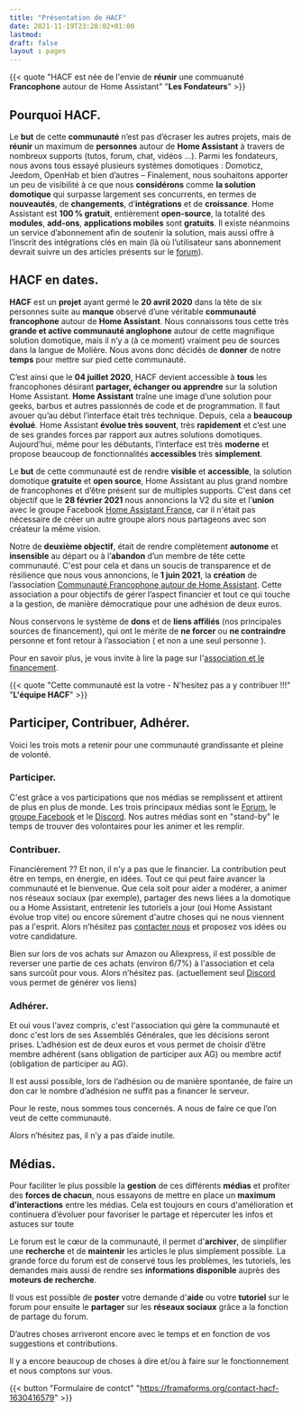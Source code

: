 ```yaml
---
title: "Présentation de HACF"
date: 2021-11-19T23:28:02+01:00
lastmod:
draft: false
layout : pages
---
```

{{< quote "HACF est née de l'envie de **réunir** une commuanuté **Francophone** autour de Home Assistant" "**Les Fondateurs**" >}}

## Pourquoi HACF.
Le **but** de cette **communauté** n’est pas d’écraser les autres projets, mais de **réunir** un maximum de **personnes** autour de **Home Assistant** à travers de nombreux supports (tutos, forum, chat, vidéos …). Parmi les fondateurs, nous avons tous essayé plusieurs systèmes domotiques : Domoticz, Jeedom, OpenHab et bien d’autres – Finalement, nous souhaitons apporter un peu de visibilité à ce que nous **considérons** comme **la solution domotique** qui surpasse largement ses concurrents, en termes de **nouveautés**, de **changements**, d’**intégrations** et de **croissance**. Home Assistant est **100 % gratuit**, entièrement **open-source**, la totalité des **modules**, **add-ons**, **applications mobiles** sont **gratuits**. Il existe néanmoins un service d’abonnement afin de soutenir la solution, mais aussi offre à l’inscrit des intégrations clés en main (là où l’utilisateur sans abonnement devrait suivre un des articles présents sur le [forum](https:forum.hacf.fr)).


## HACF en dates.
**HACF** est un **projet** ayant germé le **20 avril 2020** dans la tête de six personnes suite au **manque** observé d’une véritable **communauté francophone** autour de **Home Assistant**. Nous connaissons tous cette très **grande et active communauté anglophone** autour de cette magnifique solution domotique, mais il n’y a (à ce moment) vraiment peu de sources dans la langue de Molière. Nous avons donc décidés de **donner** de notre **temps** pour mettre sur pied cette communauté.

C’est ainsi que le **04 juillet 2020**, HACF devient accessible à **tous** les francophones désirant **partager, échanger ou apprendre** sur la solution Home Assistant. **Home Assistant** traîne une image d’une solution pour geeks, barbus et autres passionnés de code et de programmation. Il faut avouer qu’au début l’interface était très technique. Depuis, cela a **beaucoup évolué**. Home Assistant **évolue très souvent**, très **rapidement** et c’est une de ses grandes forces par rapport aux autres solutions domotiques. Aujourd’hui, même pour les débutants, l’interface est très **moderne** et propose beaucoup de fonctionnalités **accessibles** très **simplement**.

Le **but** de cette communauté est de rendre **visible** et **accessible**, la solution domotique **gratuite** et **open source**, Home Assistant au plus grand nombre de francophones et d’être présent sur de multiples supports. C'est dans cet objectif que le **28 février 2021** nous annoncions la V2 du site et l’**union** avec le groupe Facebook [Home Assistant France](https://groupe-facebook.hacf.fr), car il n'était pas nécessaire de créer un autre groupe alors nous partageons avec son créateur la même vision.

Notre de **deuxième objectif**, était de rendre complètement **autonome** et **insensible** au départ ou à l’**abandon** d’un membre de tête cette communauté. C'est pour cela et dans un soucis de transparence et de résilience que nous vous annoncions, le **1 juin 2021**, la **création** de l’association [Communauté Francophone autour de Home Assistant](../association/). Cette association a pour objectifs de gérer l’aspect financier et tout ce qui touche a la gestion, de manière démocratique pour une adhésion de deux euros.

Nous conservons le système de **dons** et de **liens affiliés** (nos principales sources de financement), qui ont le mérite de **ne forcer** ou **ne contraindre** personne et font retour à l’association ( et non a une seul personne ).

Pour en savoir plus, je vous invite à lire la page sur l'[association et le financement](./../association/).

{{< quote "Cette communauté est la votre - N'hesitez pas a y contribuer !!!" "**L'équipe HACF**" >}}

## Participer, Contribuer, Adhérer.
Voici les trois mots a retenir pour une communauté grandissante et pleine de volonté.

### Participer.
C'est grâce a vos participations que nos médias se remplissent et attirent de plus en plus de monde. Les trois principaux médias sont le [Forum](https://forum.hacf.fr), le [groupe Facebook](https://groupe-facebook.hacf.fr) et le [Discord](https://discord.hacf.fr). Nos autres médias sont en "stand-by" le temps de trouver des volontaires pour les animer et les remplir.

### Contribuer.

Financièrement ?? Et non, il n'y a pas que le financier. La contribution peut être en temps, en énergie, en idées. Tout ce qui peut faire avancer la communauté et le bienvenue. Que cela soit pour aider a modérer, a animer nos réseaux sociaux (par exemple), partager des news liées a la domotique ou a Home Assistant, entretenir les tutoriels a jour (oui Home Assistant évolue trop vite) ou encore sûrement d'autre choses qui ne nous viennent pas a l'esprit. Alors n’hésitez pas [contacter nous](https://framaforms.org/contact-hacf-1630416579) et proposez vos idées ou votre candidature.

Bien sur lors de vos achats sur Amazon ou Aliexpress, il est possible de reverser une partie de ces achats (environ 6/7%) à l'association et cela sans surcoût pour vous. Alors n’hésitez pas. (actuellement seul [Discord](https://discord.hacf.fr) vous permet de générer vos liens)

### Adhérer.
Et oui vous l'avez compris, c'est l'association qui gère la communauté et donc c'est lors de ses Assemblés Générales, que les décisions seront prises. L’adhésion est de deux euros et vous permet de choisir d’être membre adhérent (sans obligation de participer aux AG) ou membre actif (obligation de participer au AG).

Il est aussi possible, lors de l’adhésion ou de manière spontanée, de faire un don car le nombre d’adhésion ne suffit pas a financer le serveur.

Pour le reste, nous sommes tous concernés. A nous de faire ce que l’on veut de cette communauté.

Alors n’hésitez pas, il n’y a pas d’aide inutile.


## Médias.
Pour faciliter le plus possible la **gestion** de ces différents **médias** et profiter des **forces de chacun**, nous essayons de mettre en place un **maximum d’interactions** entre les médias. Cela est toujours en cours d'amélioration et continuera d’évoluer pour favoriser le partage et répercuter les infos et astuces sur toute

Le forum est le cœur de la communauté, il permet d'**archiver**, de simplifier une **recherche** et de **maintenir** les articles le plus simplement possible. La grande force du forum est de conservé tous les problèmes, les tutoriels, les demandes mais aussi de rendre ses **informations disponible** auprès des **moteurs de recherche**.

Il vous est possible de **poster** votre demande d'**aide** ou votre **tutoriel** sur le forum pour ensuite le **partager** sur les **réseaux sociaux** grâce a la fonction de partage du forum.

D’autres choses arriveront encore avec le temps et en fonction de vos suggestions et contributions.

Il y a encore beaucoup de choses à dire et/ou à faire sur le fonctionnement et nous comptons sur vous.

{{< button "Formulaire de contct" "https://framaforms.org/contact-hacf-1630416579" >}}